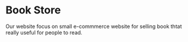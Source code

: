# Book Store 
<p>Our website focus on small e-commmerce website for selling book thtat really useful for people to read.</p>
